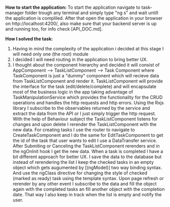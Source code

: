 **How to start the application:**
To start the application navigate to task-manager folder trough any terminal and simply type "ng s" and wait untill the application is compliled. After that open the application in your browser on  http://localhost:4200/, also make sure that your backend server is up and running too, for info check [API_DOC.md].


**How I solved the task:**
1) Having in mind the complexity of the application i decided at this stage I will need only one (the root) module
2) I decided I will need routing in the application to bring better UX.
3) I thought about the component hierarchy and decided it will consist of AppComponent --> TaskListComponent --> Task Component where TaskComponent is just a "dummy" component which will recieve data from TaskListComponent and render it. TaskListComponent will provide the interface for the task (edit/delete/complete) and will encapsulate most of the business logic in the app  taking advantage of  TaskManipulationService which provides the functionality for the CRUD operations and handles the http requests and http errors. Using the Rxjs library I subscribe to the observables returned by the service and extract the data from the API or I just simply trigger the http request.
With the help of Behaviour subject the TaskListComponent listens for changes and upon delete I rerender the TaskListComponent with the new data.
For creating tasks I use the router to navigate to CreateTaskComponent and I do the same for EditTaskComponent to get the id of the task that user wants to edit I use a DataTransfer service. After Submiting or Canceling the TaskListComponent rerenders and in the ngOnInit hook I get the new data.
When a task is completed I have a bit different approach for better UX. I save the data to the database but instead of rerendering the list I keep the checked tasks in an empty object which gets augumented by [(ngModel)] two way binding syntax. And use the ngClass directive for changing the style of checked (marked as ready) task using the template syntax. Upon page refresh or rerender by any other event I subscribe to the data and fill the object again with the completed tasks an fill another object with the completion date. That way I also keep in track when the list is empty and notify the user.